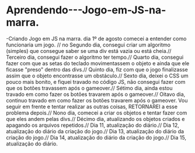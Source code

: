 # Aprendendo---Jogo-em-JS-na-marra.
-Criando Jogo em JS na marra. dia 1º de agosto comecei a entender como funcionaria um jogo. //
no Segundo dia, consegui criar um algoritmo (simples) que consegue saber se uma div está vazia ou está cheia.//
Terceiro dia, consegui fazer o algoritmo ter tempo.//
Quarto dia, consegui fazer com que as setas do teclado movimentassem o objeto e ainda que ele ficasse "preso" dentro das divs.// 
Quinto dia, fiz com que o jogo finalizasse assim que o objeto encontrasse um obstáculo.// 
Sexto dia, deixei o CSS um pouco mais bonito, e fiquei travado no código JS, não consegui fazer com que os botões travassem após o gameover.// 
Sétimo dia, ainda estou travado em como fazer os botões travarem após o gameover.//
Oitavo dia, continuo travado em como fazer os botões travarem após o gameover. Vou seguir em frente e tentar realizar as outras coisas, RETORNAREI a esse problema depois.// 
Nono dia, comecei a criar os objetos e tentar fazer com que eles andem pelas divs.//
Décimo dia, atualizando os objetos criados e apagando os arquivos repetidos.//
Dia 11, atualização do diário.//
Dia 12, atualização do diário da criação do jogo.//
Dia 13, atualização do diário da criação do jogo.//
Dia 14, atualização do diário da criação do jogo.//
Dia 15, atualização do diário.
